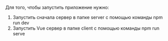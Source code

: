 Для того, чтобы запустить приложение нужно:
1) Запустить сначала сервер в папке server с помощью команды npm run dev
2) Запустить Vue сервер в папке client с помощью команды npm run serve

